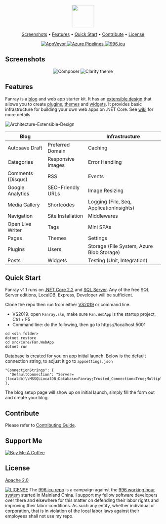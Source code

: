 <p align="center">
  <a href="https://www.fanray.com/">
    <img src="https://user-images.githubusercontent.com/633119/45599313-0d112980-b99e-11e8-9997-d2fcff65347f.png" alt="" width=72 height=72>
  </a>
  <p align="center">
	<a href="#screenshots">Screenshots</a> •
	<a href="#features">Features</a> •
	<a href="#quick-start">Quick Start</a> •
	<a href="#contribute">Contribute</a> •
	<a href="#license">License</a>
  </p>
  <p align="center">
	<a href="https://ci.appveyor.com/project/FanrayMedia/fanray">
	  <img src="https://ci.appveyor.com/api/projects/status/github/fanraymedia/fanray?svg=true" alt="AppVeyor">
	</a>
	<a href="https://fanray.visualstudio.com/Fanray/_build/latest?definitionId=2">
	  <img src="https://fanray.visualstudio.com/Fanray/_apis/build/status/Fanray-CI" alt="Azure Pipelines">
	</a>
    <a href="https://996.icu/#/en_US"><img src="https://img.shields.io/badge/link-996.icu-red.svg" alt="996.icu" /></a>
  </p>
</p>

## Screenshots

<p align="center">
  <img src="https://user-images.githubusercontent.com/633119/54874702-c87fa400-4dad-11e9-86e5-54de38b3319e.png" title="Composer" />
  <img src="https://user-images.githubusercontent.com/633119/54874701-c87fa400-4dad-11e9-8147-1f54ccd0dab4.png" title="Clarity theme" />
</p>

## Features

Fanray is a [blog](https://github.com/FanrayMedia/Fanray/wiki/Use-the-Blog) and web app starter kit. It has an [extensible design](https://github.com/FanrayMedia/Fanray/wiki/Architecture) that allows you to create [plugins](https://github.com/FanrayMedia/Fanray/wiki/Plugins), [themes](https://github.com/FanrayMedia/Fanray/wiki/Themes) and [widgets](https://github.com/FanrayMedia/Fanray/wiki/Widgets). It provides basic infrastructure for building your own web apps on .NET Core. See [wiki](https://github.com/FanrayMedia/Fanray/wiki) for more details.

![Architecture-Extensible-Design](https://user-images.githubusercontent.com/633119/56977708-a7d40800-6b2a-11e9-84ed-c941faadcfa3.png)

| Blog | | Infrastructure |
| --- | --- |  --- | 
| Autosave Draft    | Preferred Domain	| Caching                                   
| Categories		| Responsive Images	| Error Handling
| Comments (Disqus) | RSS				| Events									
| Google Analytics  | SEO-Friendly URLs	| Image Resizing                            
| Media Gallery     | Shortcodes		| Logging (File, Seq, ApplicationInsights)  
| Navigation		| Site Installation	| Middlewares                           
| Open Live Writer  | Tags				| Mini SPAs 
| Pages				| Themes			| Settings                                  
| Plugins			| Users				| Storage (File System, Azure Blob Storage) 
| Posts				| Widgets			| Testing (Unit, Integration)              								
 
## Quick Start

Fanray v1.1 runs on [.NET Core 2.2](https://www.microsoft.com/net/download) and [SQL Server](https://www.microsoft.com/en-us/sql-server/sql-server-downloads). Any of the free SQL Server editions, LocalDB, Express, Developer will be sufficient.

Clone the repo then run from either [VS2019](https://www.visualstudio.com/vs/community/) or command line.

- VS2019: open `Fanray.sln`, make sure `Fan.WebApp` is the startup project, Ctrl + F5
- Command line: do the following, then go to https://localhost:5001
 ```
cd <sln folder>
dotnet restore
cd src/Core/Fan.WebApp
dotnet run
```

Database is created for you on app initial launch. Below is the default connection string, to adjust it go to `appsettings.json`

```
"ConnectionStrings": {
  "DefaultConnection": "Server=(localdb)\\MSSQLLocalDB;Database=Fanray;Trusted_Connection=True;MultipleActiveResultSets=true"
},
```

The blog setup page will show up on initial launch, simply fill the form out and create your blog.

## Contribute

Please refer to [Contributing Guide](CONTRIBUTING.md).

## Support Me

<a href="https://www.buymeacoffee.com/Fanray" target="_blank"><img src="https://www.buymeacoffee.com/assets/img/custom_images/orange_img.png" alt="Buy Me A Coffee" style="height: auto !important;width: auto !important;" ></a>

## License

[Apache 2.0](LICENSE)

[![LICENSE](https://img.shields.io/badge/license-Anti%20996-blue.svg)](https://github.com/996icu/996.ICU/blob/master/LICENSE) The [996.icu repo](https://github.com/996icu/996.ICU) is a campaign against the [996 working hour system](https://en.wikipedia.org/wiki/996_working_hour_system) started in Mainland China. I support my fellow software developers over there and elsewhere for this matter on defending their labor rights and improving their labor conditions. As such any entity, whether individual or corporation, that is in violation of the local labor laws against their employees shall not use my repo.